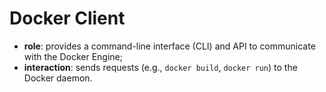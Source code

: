 # Docker Client

- **role**: provides a command-line interface (CLI) and API to communicate with the Docker Engine;
- **interaction**: sends requests (e.g., `docker build`, `docker run`) to the Docker daemon.
